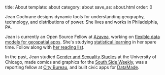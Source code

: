 title: About
template: about
category: about
save_as: about.html
order: 0


Jean Cochrane designs dynamic tools for understanding geography, technology,
and distributions of power. She lives and works in Philadelphia, PA.

Jean is currently an Open Source Fellow at [Azavea](https://www.azavea.com/),
working on [flexible data models for geospatial
apps](https://github.com/azavea/grout). She's studying [statistical
learning](https://github.com/jeancochrane/islr) in her spare time. Follow along
with [her reading list](https://github.com/jeancochrane/learning/blob/master/2018_reading.md).

In the past, Jean studied [Gender and Sexuality Studies](http://gendersexuality.uchicago.edu/)
at the University of Chicago, made comics and graphics for the [South Side
Weekly](https://southsideweekly.com/queering-black-history/), was a
reporting fellow at [City Bureau](https://www.citybureau.org/), and built
civic apps for [DataMade](https://datamade.us/).
